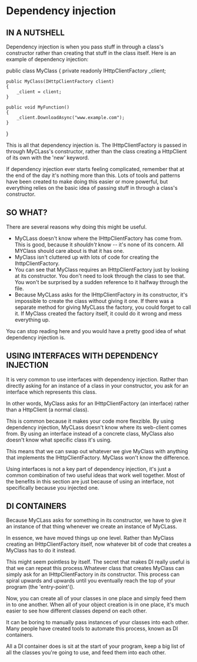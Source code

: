 # Dependency injection

## IN A NUTSHELL

Dependency injection is when you pass stuff in through a class's constructor rather than creating that stuff in the class itself. Here is an example of dependency injection:

public class MyClass
{
	private readonly IHttpClientFactory _client;

	public MyClass(IHttpClientFactory client)
	{
		_client = client;
	}

	public void MyFunction()
	{
		_client.DownloadAsync("www.example.com");
	}
}

This is all that dependency injection is. The IHttpClientFactory is passed in through MyCLass's constructor, rather than the class creating a HttpClient of its own with the 'new' keyword.

If dependency injection ever starts feeling complicated, remember that at the end of the day it's nothing more than this. Lots of tools and patterns have been created to make doing this easier or more powerful, but everything relies on the basic idea of passing stuff in through a class's constructor.

## SO WHAT?

There are several reasons why doing this might be useful.

* MyCLass doesn't know where the IHttpClientFactory has come from. This is good, because it *shouldn't* know -- it's none of its concern. All MYClass should care about is that it has one.
* MyClass isn't cluttered up with lots of code for creating the IhttpClientFactory.
* You can see that MyClass requires an IHttpClientFactory just by looking at its constructor. You don't need to look through the class to see that. You won't be surprised by a sudden reference to it halfway through the file.
* Because MyCLass asks for the IHttpClientFactory in its constructor, it's impossible to create the class without giving it one. If there was a separate method for giving MyCLass the factory, you could forget to call it. If MyClass created the factory itself, it could do it wrong and mess everything up.

You can stop reading here and you would have a pretty good idea of what dependency injection is. 

## USING INTERFACES WITH DEPENDENCY INJECTION

It is very common to use interfaces with dependency injection. Rather than directly asking for an instance of a class in your constructor, you ask for an interface which represents this class.

In other words, MyClass asks for an IHttpClientFactory (an interface) rather than a HttpClient (a normal class).

This is common because it makes your code more flexzible. By using dependency injection, MyCLass doesn't know where its web-client comes from. By using an interface instead of a concrete class, MyClass also doesn't know what specific class it's using.

This means that we can swap out whatever we give MyClass with anything that implements the IHttpClientFactory. MyClass won't know the difference.

Using interfaces is not a key part of dependency injection, it's just a common combination of two useful ideas that work well together. Most of the benefits in this section are just because of using an interface, not specifically because you injected one.

## DI CONTAINERS

Because MyCLass asks for something in its constructor, we have to give it an instance of that thing whenever we create an instance of MyCLass. 

In essence, we have moved things up one level. Rather than MyClass creating an IHttpClientFactory itself, now whatever bit of code that creates a MyClass has to do it instead.

This might seem pointless by itself. The secret that makes DI really useful is that we can repeat this process.Whatever class that creates MyClass can simply ask for an IHttpClientFactory in *its* constructor. This process can spiral upwards and upwards until you eventually reach the top of your program (the 'entry-point'().

Now, you can create all of your classes in one place and simply feed them in to one another. When all of your object creation is in one place, it's much easier to see how different classes depend on each other.

It can be boring to manually pass instances of your classes into each other. Many people have created tools to automate this process, known as DI containers.

All a DI container does is sit at the start of your program, keep a big list of all the classes you're going to use, and feed them into each other.
